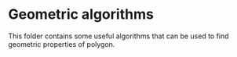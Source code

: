 # Geometric algorithms
This folder contains some useful algorithms that can be used to find geometric properties of polygon.